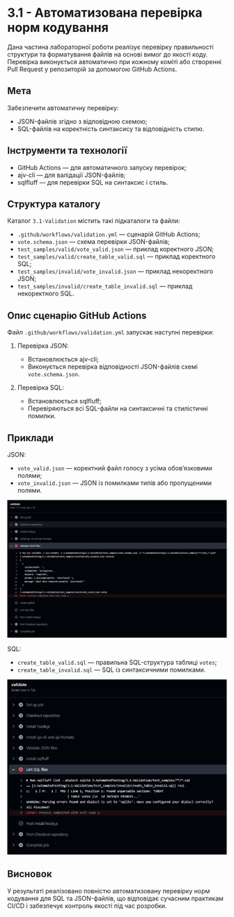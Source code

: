 # 3.1 - Автоматизована перевірка норм кодування

Дана частина лабораторної роботи реалізує перевірку правильності структури та форматування файлів на основі вимог до якості коду. Перевірка виконується автоматично при кожному коміті або створенні Pull Request у репозиторій за допомогою GitHub Actions.

## Мета

Забезпечити автоматичну перевірку:
- JSON-файлів згідно з відповідною схемою;
- SQL-файлів на коректність синтаксису та відповідність стилю.

## Інструменти та технології

- GitHub Actions — для автоматичного запуску перевірок;
- ajv-cli — для валідації JSON-файлів;
- sqlfluff — для перевірки SQL на синтаксис і стиль.

## Структура каталогу

Каталог `3.1-Validation` містить такі підкаталоги та файли:

- `.github/workflows/validation.yml` — сценарій GitHub Actions;
- `vote.schema.json` — схема перевірки JSON-файлів;
- `test_samples/valid/vote_valid.json` — приклад коректного JSON;
- `test_samples/valid/create_table_valid.sql` — приклад коректного SQL;
- `test_samples/invalid/vote_invalid.json` — приклад некоректного JSON;
- `test_samples/invalid/create_table_invalid.sql` — приклад некоректного SQL.

## Опис сценарію GitHub Actions

Файл `.github/workflows/validation.yml` запускає наступні перевірки:

1. Перевірка JSON:
   - Встановлюється ajv-cli;
   - Виконується перевірка відповідності JSON-файлів схемі `vote.schema.json`.

2. Перевірка SQL:
   - Встановлюється sqlfluff;
   - Перевіряються всі SQL-файли на синтаксичні та стилістичні помилки.

## Приклади

JSON:
- `vote_valid.json` — коректний файл голосу з усіма обов’язковими полями;
- `vote_invalid.json` — JSON із помилками типів або пропущеними полями.

![JSON Validation](screenshots/json-validation.png)

SQL:
- `create_table_valid.sql` — правильна SQL-структура таблиці `votes`;
- `create_table_invalid.sql` — SQL із синтаксичними помилками.

![SQL Validation](screenshots/sql-validation.png)

## Висновок

У результаті реалізовано повністю автоматизовану перевірку норм кодування для SQL та JSON-файлів, що відповідає сучасним практикам CI/CD і забезпечує контроль якості під час розробки.
